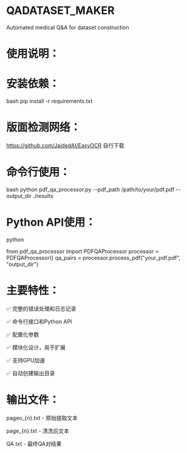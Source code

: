 # QADATASET_MAKER
Automated medical Q&amp;A for dataset construction


# 使用说明：

# 安装依赖：

bash
pip install -r requirements.txt

# 版面检测网络：

https://github.com/JaidedAI/EasyOCR 自行下载


# 命令行使用：
bash
python pdf_qa_processor.py --pdf_path /path/to/your/pdf.pdf --output_dir ./results

# Python API使用：
python

from pdf_qa_processor import PDFQAProcessor
processor = PDFQAProcessor()
qa_pairs = processor.process_pdf("your_pdf.pdf", "output_dir")

# 主要特性：

✅ 完整的错误处理和日志记录

✅ 命令行接口和Python API

✅ 配置化参数

✅ 模块化设计，易于扩展

✅ 支持GPU加速

✅ 自动创建输出目录

# 输出文件：

pageo_{n}.txt - 原始提取文本

page_{n}.txt - 清洗后文本

QA.txt - 最终QA对结果
